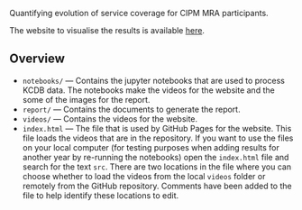 Quantifying evolution of service coverage for CIPM MRA participants.

The website to visualise the results is available [here](https://mslnz.github.io/service-coverage-evolution/).

## Overview

* `notebooks/` &mdash; Contains the jupyter notebooks that are used to process KCDB data. The notebooks make the videos for the website and the some of the images for the report.
* `report/` &mdash; Contains the documents to generate the report.
* `videos/` &mdash; Contains the videos for the website.
* `index.html` &mdash; The file that is used by GitHub Pages for the website. This file loads the videos that are in the repository. If you want to use the files on your local computer (for testing purposes when adding results for another year by re-running the notebooks) open the `index.html` file and search for the text `src`. There are two locations in the file where you can choose whether to load the videos from the local `videos` folder or remotely from the GitHub repository. Comments have been added to the file to help identify these locations to edit.
